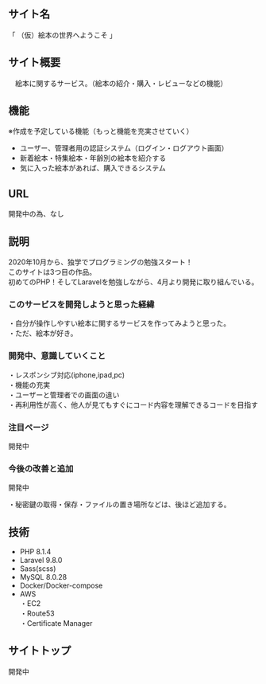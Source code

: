 ## サイト名
「 （仮）絵本の世界へようこそ 」

## サイト概要
　絵本に関するサービス。（絵本の紹介・購入・レビューなどの機能）
 
## 機能
※作成を予定している機能（もっと機能を充実させていく）

* ユーザー、管理者用の認証システム（ログイン・ログアウト画面）
* 新着絵本・特集絵本・年齢別の絵本を紹介する
* 気に入った絵本があれば、購入できるシステム

## URL
開発中の為、なし

## 説明
2020年10月から、独学でプログラミングの勉強スタート！  
このサイトは3つ目の作品。  
初めてのPHP！そしてLaravelを勉強しながら、4月より開発に取り組んでいる。  

### このサービスを開発しようと思った経緯
・自分が操作しやすい絵本に関するサービスを作ってみようと思った。  
・ただ、絵本が好き。

### 開発中、意識していくこと
・レスポンシブ対応(iphone,ipad,pc)    
・機能の充実    
・ユーザーと管理者での画面の違い  
・再利用性が高く、他人が見てもすぐにコード内容を理解できるコードを目指す

### 注目ページ
開発中

### 今後の改善と追加
開発中

・秘密鍵の取得・保存・ファイルの置き場所などは、後ほど追加する。

## 技術

* PHP 8.1.4
* Laravel 9.8.0
* Sass(scss)
* MySQL  8.0.28
* Docker/Docker-compose 
* AWS  
・EC2  
・Route53  
・Certificate Manager

## サイトトップ
開発中




